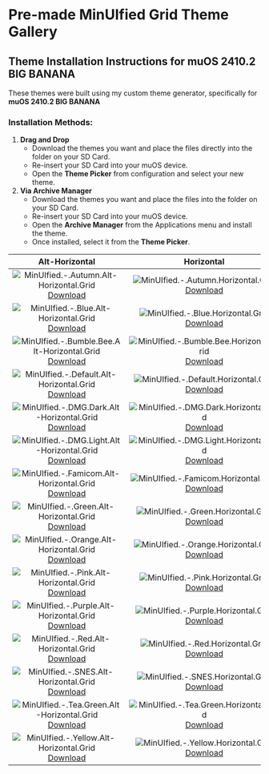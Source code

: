 # Pre-made MinUIfied Grid Theme Gallery
## Theme Installation Instructions for muOS 2410.2 BIG BANANA
These themes were built using my custom theme generator, specifically for **muOS 2410.2 BIG BANANA**

### Installation Methods:
1. **Drag and Drop**
   - Download the themes you want and place the  files directly into the  folder on your SD Card.
   - Re-insert your SD Card into your muOS device.
   - Open the **Theme Picker** from configuration and select your new theme.
2. **Via Archive Manager**
   - Download the themes you want and place the  files into the  folder on your SD Card.
   - Re-insert your SD Card into your muOS device.
   - Open the **Archive Manager** from the Applications menu and install the theme.
   - Once installed, select it from the **Theme Picker**.

| Alt-Horizontal | Horizontal | Vertical |
| :---: | :---: | :---: |
| ![MinUIfied.-.Autumn.Alt-Horizontal.Grid](https://github.com/hmcneill46/muOS-MinUIfied-Theme-Generator/releases/download/themes-muos-v2410.2-grid/MinUIfied.-.Autumn.Alt-Horizontal.Grid.png) <br> [Download](https://github.com/hmcneill46/muOS-MinUIfied-Theme-Generator/releases/download/themes-muos-v2410.2-grid/MinUIfied.-.Autumn.Alt-Horizontal.Grid.zip) | ![MinUIfied.-.Autumn.Horizontal.Grid](https://github.com/hmcneill46/muOS-MinUIfied-Theme-Generator/releases/download/themes-muos-v2410.2-grid/MinUIfied.-.Autumn.Horizontal.Grid.png) <br> [Download](https://github.com/hmcneill46/muOS-MinUIfied-Theme-Generator/releases/download/themes-muos-v2410.2-grid/MinUIfied.-.Autumn.Horizontal.Grid.zip) | ![MinUIfied.-.Autumn.Vertical.Grid](https://github.com/hmcneill46/muOS-MinUIfied-Theme-Generator/releases/download/themes-muos-v2410.2-grid/MinUIfied.-.Autumn.Vertical.Grid.png) <br> [Download](https://github.com/hmcneill46/muOS-MinUIfied-Theme-Generator/releases/download/themes-muos-v2410.2-grid/MinUIfied.-.Autumn.Vertical.Grid.zip) | 
| ![MinUIfied.-.Blue.Alt-Horizontal.Grid](https://github.com/hmcneill46/muOS-MinUIfied-Theme-Generator/releases/download/themes-muos-v2410.2-grid/MinUIfied.-.Blue.Alt-Horizontal.Grid.png) <br> [Download](https://github.com/hmcneill46/muOS-MinUIfied-Theme-Generator/releases/download/themes-muos-v2410.2-grid/MinUIfied.-.Blue.Alt-Horizontal.Grid.zip) | ![MinUIfied.-.Blue.Horizontal.Grid](https://github.com/hmcneill46/muOS-MinUIfied-Theme-Generator/releases/download/themes-muos-v2410.2-grid/MinUIfied.-.Blue.Horizontal.Grid.png) <br> [Download](https://github.com/hmcneill46/muOS-MinUIfied-Theme-Generator/releases/download/themes-muos-v2410.2-grid/MinUIfied.-.Blue.Horizontal.Grid.zip) | ![MinUIfied.-.Blue.Vertical.Grid](https://github.com/hmcneill46/muOS-MinUIfied-Theme-Generator/releases/download/themes-muos-v2410.2-grid/MinUIfied.-.Blue.Vertical.Grid.png) <br> [Download](https://github.com/hmcneill46/muOS-MinUIfied-Theme-Generator/releases/download/themes-muos-v2410.2-grid/MinUIfied.-.Blue.Vertical.Grid.zip) | 
| ![MinUIfied.-.Bumble.Bee.Alt-Horizontal.Grid](https://github.com/hmcneill46/muOS-MinUIfied-Theme-Generator/releases/download/themes-muos-v2410.2-grid/MinUIfied.-.Bumble.Bee.Alt-Horizontal.Grid.png) <br> [Download](https://github.com/hmcneill46/muOS-MinUIfied-Theme-Generator/releases/download/themes-muos-v2410.2-grid/MinUIfied.-.Bumble.Bee.Alt-Horizontal.Grid.zip) | ![MinUIfied.-.Bumble.Bee.Horizontal.Grid](https://github.com/hmcneill46/muOS-MinUIfied-Theme-Generator/releases/download/themes-muos-v2410.2-grid/MinUIfied.-.Bumble.Bee.Horizontal.Grid.png) <br> [Download](https://github.com/hmcneill46/muOS-MinUIfied-Theme-Generator/releases/download/themes-muos-v2410.2-grid/MinUIfied.-.Bumble.Bee.Horizontal.Grid.zip) | ![MinUIfied.-.Bumble.Bee.Vertical.Grid](https://github.com/hmcneill46/muOS-MinUIfied-Theme-Generator/releases/download/themes-muos-v2410.2-grid/MinUIfied.-.Bumble.Bee.Vertical.Grid.png) <br> [Download](https://github.com/hmcneill46/muOS-MinUIfied-Theme-Generator/releases/download/themes-muos-v2410.2-grid/MinUIfied.-.Bumble.Bee.Vertical.Grid.zip) | 
| ![MinUIfied.-.Default.Alt-Horizontal.Grid](https://github.com/hmcneill46/muOS-MinUIfied-Theme-Generator/releases/download/themes-muos-v2410.2-grid/MinUIfied.-.Default.Alt-Horizontal.Grid.png) <br> [Download](https://github.com/hmcneill46/muOS-MinUIfied-Theme-Generator/releases/download/themes-muos-v2410.2-grid/MinUIfied.-.Default.Alt-Horizontal.Grid.zip) | ![MinUIfied.-.Default.Horizontal.Grid](https://github.com/hmcneill46/muOS-MinUIfied-Theme-Generator/releases/download/themes-muos-v2410.2-grid/MinUIfied.-.Default.Horizontal.Grid.png) <br> [Download](https://github.com/hmcneill46/muOS-MinUIfied-Theme-Generator/releases/download/themes-muos-v2410.2-grid/MinUIfied.-.Default.Horizontal.Grid.zip) | ![MinUIfied.-.Default.Vertical.Grid](https://github.com/hmcneill46/muOS-MinUIfied-Theme-Generator/releases/download/themes-muos-v2410.2-grid/MinUIfied.-.Default.Vertical.Grid.png) <br> [Download](https://github.com/hmcneill46/muOS-MinUIfied-Theme-Generator/releases/download/themes-muos-v2410.2-grid/MinUIfied.-.Default.Vertical.Grid.zip) | 
| ![MinUIfied.-.DMG.Dark.Alt-Horizontal.Grid](https://github.com/hmcneill46/muOS-MinUIfied-Theme-Generator/releases/download/themes-muos-v2410.2-grid/MinUIfied.-.DMG.Dark.Alt-Horizontal.Grid.png) <br> [Download](https://github.com/hmcneill46/muOS-MinUIfied-Theme-Generator/releases/download/themes-muos-v2410.2-grid/MinUIfied.-.DMG.Dark.Alt-Horizontal.Grid.zip) | ![MinUIfied.-.DMG.Dark.Horizontal.Grid](https://github.com/hmcneill46/muOS-MinUIfied-Theme-Generator/releases/download/themes-muos-v2410.2-grid/MinUIfied.-.DMG.Dark.Horizontal.Grid.png) <br> [Download](https://github.com/hmcneill46/muOS-MinUIfied-Theme-Generator/releases/download/themes-muos-v2410.2-grid/MinUIfied.-.DMG.Dark.Horizontal.Grid.zip) | ![MinUIfied.-.DMG.Dark.Vertical.Grid](https://github.com/hmcneill46/muOS-MinUIfied-Theme-Generator/releases/download/themes-muos-v2410.2-grid/MinUIfied.-.DMG.Dark.Vertical.Grid.png) <br> [Download](https://github.com/hmcneill46/muOS-MinUIfied-Theme-Generator/releases/download/themes-muos-v2410.2-grid/MinUIfied.-.DMG.Dark.Vertical.Grid.zip) | 
| ![MinUIfied.-.DMG.Light.Alt-Horizontal.Grid](https://github.com/hmcneill46/muOS-MinUIfied-Theme-Generator/releases/download/themes-muos-v2410.2-grid/MinUIfied.-.DMG.Light.Alt-Horizontal.Grid.png) <br> [Download](https://github.com/hmcneill46/muOS-MinUIfied-Theme-Generator/releases/download/themes-muos-v2410.2-grid/MinUIfied.-.DMG.Light.Alt-Horizontal.Grid.zip) | ![MinUIfied.-.DMG.Light.Horizontal.Grid](https://github.com/hmcneill46/muOS-MinUIfied-Theme-Generator/releases/download/themes-muos-v2410.2-grid/MinUIfied.-.DMG.Light.Horizontal.Grid.png) <br> [Download](https://github.com/hmcneill46/muOS-MinUIfied-Theme-Generator/releases/download/themes-muos-v2410.2-grid/MinUIfied.-.DMG.Light.Horizontal.Grid.zip) | ![MinUIfied.-.DMG.Light.Vertical.Grid](https://github.com/hmcneill46/muOS-MinUIfied-Theme-Generator/releases/download/themes-muos-v2410.2-grid/MinUIfied.-.DMG.Light.Vertical.Grid.png) <br> [Download](https://github.com/hmcneill46/muOS-MinUIfied-Theme-Generator/releases/download/themes-muos-v2410.2-grid/MinUIfied.-.DMG.Light.Vertical.Grid.zip) | 
| ![MinUIfied.-.Famicom.Alt-Horizontal.Grid](https://github.com/hmcneill46/muOS-MinUIfied-Theme-Generator/releases/download/themes-muos-v2410.2-grid/MinUIfied.-.Famicom.Alt-Horizontal.Grid.png) <br> [Download](https://github.com/hmcneill46/muOS-MinUIfied-Theme-Generator/releases/download/themes-muos-v2410.2-grid/MinUIfied.-.Famicom.Alt-Horizontal.Grid.zip) | ![MinUIfied.-.Famicom.Horizontal.Grid](https://github.com/hmcneill46/muOS-MinUIfied-Theme-Generator/releases/download/themes-muos-v2410.2-grid/MinUIfied.-.Famicom.Horizontal.Grid.png) <br> [Download](https://github.com/hmcneill46/muOS-MinUIfied-Theme-Generator/releases/download/themes-muos-v2410.2-grid/MinUIfied.-.Famicom.Horizontal.Grid.zip) | ![MinUIfied.-.Famicom.Vertical.Grid](https://github.com/hmcneill46/muOS-MinUIfied-Theme-Generator/releases/download/themes-muos-v2410.2-grid/MinUIfied.-.Famicom.Vertical.Grid.png) <br> [Download](https://github.com/hmcneill46/muOS-MinUIfied-Theme-Generator/releases/download/themes-muos-v2410.2-grid/MinUIfied.-.Famicom.Vertical.Grid.zip) | 
| ![MinUIfied.-.Green.Alt-Horizontal.Grid](https://github.com/hmcneill46/muOS-MinUIfied-Theme-Generator/releases/download/themes-muos-v2410.2-grid/MinUIfied.-.Green.Alt-Horizontal.Grid.png) <br> [Download](https://github.com/hmcneill46/muOS-MinUIfied-Theme-Generator/releases/download/themes-muos-v2410.2-grid/MinUIfied.-.Green.Alt-Horizontal.Grid.zip) | ![MinUIfied.-.Green.Horizontal.Grid](https://github.com/hmcneill46/muOS-MinUIfied-Theme-Generator/releases/download/themes-muos-v2410.2-grid/MinUIfied.-.Green.Horizontal.Grid.png) <br> [Download](https://github.com/hmcneill46/muOS-MinUIfied-Theme-Generator/releases/download/themes-muos-v2410.2-grid/MinUIfied.-.Green.Horizontal.Grid.zip) | ![MinUIfied.-.Green.Vertical.Grid](https://github.com/hmcneill46/muOS-MinUIfied-Theme-Generator/releases/download/themes-muos-v2410.2-grid/MinUIfied.-.Green.Vertical.Grid.png) <br> [Download](https://github.com/hmcneill46/muOS-MinUIfied-Theme-Generator/releases/download/themes-muos-v2410.2-grid/MinUIfied.-.Green.Vertical.Grid.zip) | 
| ![MinUIfied.-.Orange.Alt-Horizontal.Grid](https://github.com/hmcneill46/muOS-MinUIfied-Theme-Generator/releases/download/themes-muos-v2410.2-grid/MinUIfied.-.Orange.Alt-Horizontal.Grid.png) <br> [Download](https://github.com/hmcneill46/muOS-MinUIfied-Theme-Generator/releases/download/themes-muos-v2410.2-grid/MinUIfied.-.Orange.Alt-Horizontal.Grid.zip) | ![MinUIfied.-.Orange.Horizontal.Grid](https://github.com/hmcneill46/muOS-MinUIfied-Theme-Generator/releases/download/themes-muos-v2410.2-grid/MinUIfied.-.Orange.Horizontal.Grid.png) <br> [Download](https://github.com/hmcneill46/muOS-MinUIfied-Theme-Generator/releases/download/themes-muos-v2410.2-grid/MinUIfied.-.Orange.Horizontal.Grid.zip) | ![MinUIfied.-.Orange.Vertical.Grid](https://github.com/hmcneill46/muOS-MinUIfied-Theme-Generator/releases/download/themes-muos-v2410.2-grid/MinUIfied.-.Orange.Vertical.Grid.png) <br> [Download](https://github.com/hmcneill46/muOS-MinUIfied-Theme-Generator/releases/download/themes-muos-v2410.2-grid/MinUIfied.-.Orange.Vertical.Grid.zip) | 
| ![MinUIfied.-.Pink.Alt-Horizontal.Grid](https://github.com/hmcneill46/muOS-MinUIfied-Theme-Generator/releases/download/themes-muos-v2410.2-grid/MinUIfied.-.Pink.Alt-Horizontal.Grid.png) <br> [Download](https://github.com/hmcneill46/muOS-MinUIfied-Theme-Generator/releases/download/themes-muos-v2410.2-grid/MinUIfied.-.Pink.Alt-Horizontal.Grid.zip) | ![MinUIfied.-.Pink.Horizontal.Grid](https://github.com/hmcneill46/muOS-MinUIfied-Theme-Generator/releases/download/themes-muos-v2410.2-grid/MinUIfied.-.Pink.Horizontal.Grid.png) <br> [Download](https://github.com/hmcneill46/muOS-MinUIfied-Theme-Generator/releases/download/themes-muos-v2410.2-grid/MinUIfied.-.Pink.Horizontal.Grid.zip) | ![MinUIfied.-.Pink.Vertical.Grid](https://github.com/hmcneill46/muOS-MinUIfied-Theme-Generator/releases/download/themes-muos-v2410.2-grid/MinUIfied.-.Pink.Vertical.Grid.png) <br> [Download](https://github.com/hmcneill46/muOS-MinUIfied-Theme-Generator/releases/download/themes-muos-v2410.2-grid/MinUIfied.-.Pink.Vertical.Grid.zip) | 
| ![MinUIfied.-.Purple.Alt-Horizontal.Grid](https://github.com/hmcneill46/muOS-MinUIfied-Theme-Generator/releases/download/themes-muos-v2410.2-grid/MinUIfied.-.Purple.Alt-Horizontal.Grid.png) <br> [Download](https://github.com/hmcneill46/muOS-MinUIfied-Theme-Generator/releases/download/themes-muos-v2410.2-grid/MinUIfied.-.Purple.Alt-Horizontal.Grid.zip) | ![MinUIfied.-.Purple.Horizontal.Grid](https://github.com/hmcneill46/muOS-MinUIfied-Theme-Generator/releases/download/themes-muos-v2410.2-grid/MinUIfied.-.Purple.Horizontal.Grid.png) <br> [Download](https://github.com/hmcneill46/muOS-MinUIfied-Theme-Generator/releases/download/themes-muos-v2410.2-grid/MinUIfied.-.Purple.Horizontal.Grid.zip) | ![MinUIfied.-.Purple.Vertical.Grid](https://github.com/hmcneill46/muOS-MinUIfied-Theme-Generator/releases/download/themes-muos-v2410.2-grid/MinUIfied.-.Purple.Vertical.Grid.png) <br> [Download](https://github.com/hmcneill46/muOS-MinUIfied-Theme-Generator/releases/download/themes-muos-v2410.2-grid/MinUIfied.-.Purple.Vertical.Grid.zip) | 
| ![MinUIfied.-.Red.Alt-Horizontal.Grid](https://github.com/hmcneill46/muOS-MinUIfied-Theme-Generator/releases/download/themes-muos-v2410.2-grid/MinUIfied.-.Red.Alt-Horizontal.Grid.png) <br> [Download](https://github.com/hmcneill46/muOS-MinUIfied-Theme-Generator/releases/download/themes-muos-v2410.2-grid/MinUIfied.-.Red.Alt-Horizontal.Grid.zip) | ![MinUIfied.-.Red.Horizontal.Grid](https://github.com/hmcneill46/muOS-MinUIfied-Theme-Generator/releases/download/themes-muos-v2410.2-grid/MinUIfied.-.Red.Horizontal.Grid.png) <br> [Download](https://github.com/hmcneill46/muOS-MinUIfied-Theme-Generator/releases/download/themes-muos-v2410.2-grid/MinUIfied.-.Red.Horizontal.Grid.zip) | ![MinUIfied.-.Red.Vertical.Grid](https://github.com/hmcneill46/muOS-MinUIfied-Theme-Generator/releases/download/themes-muos-v2410.2-grid/MinUIfied.-.Red.Vertical.Grid.png) <br> [Download](https://github.com/hmcneill46/muOS-MinUIfied-Theme-Generator/releases/download/themes-muos-v2410.2-grid/MinUIfied.-.Red.Vertical.Grid.zip) | 
| ![MinUIfied.-.SNES.Alt-Horizontal.Grid](https://github.com/hmcneill46/muOS-MinUIfied-Theme-Generator/releases/download/themes-muos-v2410.2-grid/MinUIfied.-.SNES.Alt-Horizontal.Grid.png) <br> [Download](https://github.com/hmcneill46/muOS-MinUIfied-Theme-Generator/releases/download/themes-muos-v2410.2-grid/MinUIfied.-.SNES.Alt-Horizontal.Grid.zip) | ![MinUIfied.-.SNES.Horizontal.Grid](https://github.com/hmcneill46/muOS-MinUIfied-Theme-Generator/releases/download/themes-muos-v2410.2-grid/MinUIfied.-.SNES.Horizontal.Grid.png) <br> [Download](https://github.com/hmcneill46/muOS-MinUIfied-Theme-Generator/releases/download/themes-muos-v2410.2-grid/MinUIfied.-.SNES.Horizontal.Grid.zip) | ![MinUIfied.-.SNES.Vertical.Grid](https://github.com/hmcneill46/muOS-MinUIfied-Theme-Generator/releases/download/themes-muos-v2410.2-grid/MinUIfied.-.SNES.Vertical.Grid.png) <br> [Download](https://github.com/hmcneill46/muOS-MinUIfied-Theme-Generator/releases/download/themes-muos-v2410.2-grid/MinUIfied.-.SNES.Vertical.Grid.zip) | 
| ![MinUIfied.-.Tea.Green.Alt-Horizontal.Grid](https://github.com/hmcneill46/muOS-MinUIfied-Theme-Generator/releases/download/themes-muos-v2410.2-grid/MinUIfied.-.Tea.Green.Alt-Horizontal.Grid.png) <br> [Download](https://github.com/hmcneill46/muOS-MinUIfied-Theme-Generator/releases/download/themes-muos-v2410.2-grid/MinUIfied.-.Tea.Green.Alt-Horizontal.Grid.zip) | ![MinUIfied.-.Tea.Green.Horizontal.Grid](https://github.com/hmcneill46/muOS-MinUIfied-Theme-Generator/releases/download/themes-muos-v2410.2-grid/MinUIfied.-.Tea.Green.Horizontal.Grid.png) <br> [Download](https://github.com/hmcneill46/muOS-MinUIfied-Theme-Generator/releases/download/themes-muos-v2410.2-grid/MinUIfied.-.Tea.Green.Horizontal.Grid.zip) | ![MinUIfied.-.Tea.Green.Vertical.Grid](https://github.com/hmcneill46/muOS-MinUIfied-Theme-Generator/releases/download/themes-muos-v2410.2-grid/MinUIfied.-.Tea.Green.Vertical.Grid.png) <br> [Download](https://github.com/hmcneill46/muOS-MinUIfied-Theme-Generator/releases/download/themes-muos-v2410.2-grid/MinUIfied.-.Tea.Green.Vertical.Grid.zip) | 
| ![MinUIfied.-.Yellow.Alt-Horizontal.Grid](https://github.com/hmcneill46/muOS-MinUIfied-Theme-Generator/releases/download/themes-muos-v2410.2-grid/MinUIfied.-.Yellow.Alt-Horizontal.Grid.png) <br> [Download](https://github.com/hmcneill46/muOS-MinUIfied-Theme-Generator/releases/download/themes-muos-v2410.2-grid/MinUIfied.-.Yellow.Alt-Horizontal.Grid.zip) | ![MinUIfied.-.Yellow.Horizontal.Grid](https://github.com/hmcneill46/muOS-MinUIfied-Theme-Generator/releases/download/themes-muos-v2410.2-grid/MinUIfied.-.Yellow.Horizontal.Grid.png) <br> [Download](https://github.com/hmcneill46/muOS-MinUIfied-Theme-Generator/releases/download/themes-muos-v2410.2-grid/MinUIfied.-.Yellow.Horizontal.Grid.zip) | ![MinUIfied.-.Yellow.Vertical.Grid](https://github.com/hmcneill46/muOS-MinUIfied-Theme-Generator/releases/download/themes-muos-v2410.2-grid/MinUIfied.-.Yellow.Vertical.Grid.png) <br> [Download](https://github.com/hmcneill46/muOS-MinUIfied-Theme-Generator/releases/download/themes-muos-v2410.2-grid/MinUIfied.-.Yellow.Vertical.Grid.zip) | 
